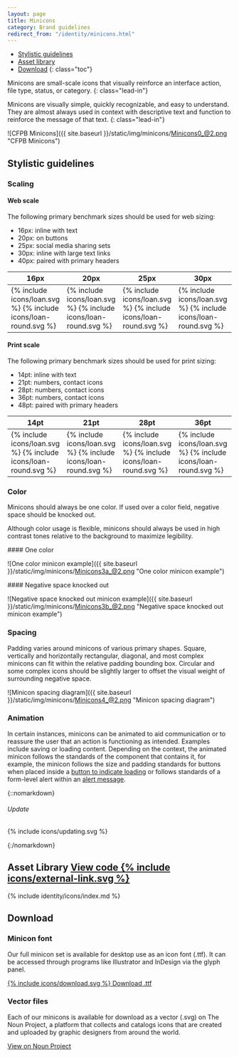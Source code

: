 ```yaml
---
layout: page
title: Minicons
category: Brand guidelines
redirect_from: "/identity/minicons.html"
---
```


- [Stylistic guidelines](#stylistic-guidelines)
- [Asset library](#asset-library)
- [Download](#download)
{: class="toc"}

<div class="content-67 content-first">

Minicons are small-scale icons that visually reinforce an interface action, file type, status, or category.
{: class="lead-in"}

Minicons are visually simple, quickly recognizable, and easy to understand. They are almost always used in context with descriptive text and function to reinforce the message of that text.
{: class="lead-in"}

</div>

<div class="content-33 content-last">

![CFPB Minicons]({{ site.baseurl }}/static/img/minicons/Minicons0_@2.png "CFPB Minicons")

</div>

## Stylistic guidelines

<div class="content-33 content-first">

### Scaling

#### Web scale
The following primary benchmark sizes should be used for web sizing:

* 16px: inline with text
* 20px: on buttons
* 25px: social media sharing sets
* 30px: inline with large text links
* 40px: paired with primary headers

</div>

<div class="content-67 content-last">

<table class="minicon-scale-table">
    <thead>
        <th>16px</th>
        <th>20px</th>
        <th>25px</th>
        <th>30px</th>
        <th>40px</th>
    </thead>
    <tbody>
        <td class="minicon-scale-16px">
            {% include icons/loan.svg %}
            {% include icons/loan-round.svg %}
        </td>
        <td class="minicon-scale-20px">
            {% include icons/loan.svg %}
            {% include icons/loan-round.svg %}
        </td>
        <td class="minicon-scale-25px">
            {% include icons/loan.svg %}
            {% include icons/loan-round.svg %}
        </td>
        <td class="minicon-scale-30px">
            {% include icons/loan.svg %}
            {% include icons/loan-round.svg %}
        </td>
        <td class="minicon-scale-40px">
            {% include icons/loan.svg %}
            {% include icons/loan-round.svg %}
        </td>
    </tbody>
</table>

</div>

<div class="content-33 content-first">

#### Print scale
The following primary benchmark sizes should be used for print sizing:

* 14pt: inline with text
* 21pt: numbers, contact icons
* 28pt: numbers, contact icons
* 36pt: numbers, contact icons
* 48pt: paired with primary headers

</div>

<div class="content-67 content-last">

<table class="minicon-scale-table">
    <thead>
        <th>14pt</th>
        <th>21pt</th>
        <th>28pt</th>
        <th>36pt</th>
        <th>48pt</th>
    </thead>
    <tbody>
        <td class="minicon-scale-14pt">
            {% include icons/loan.svg %}
            {% include icons/loan-round.svg %}
        </td>
        <td class="minicon-scale-21pt">
            {% include icons/loan.svg %}
            {% include icons/loan-round.svg %}
        </td>
        <td class="minicon-scale-28pt">
            {% include icons/loan.svg %}
            {% include icons/loan-round.svg %}
        </td>
        <td class="minicon-scale-36pt">
            {% include icons/loan.svg %}
            {% include icons/loan-round.svg %}
        </td>
        <td class="minicon-scale-48pt">
            {% include icons/loan.svg %}
            {% include icons/loan-round.svg %}
        </td>
    </tbody>
</table>

</div>

<div class="content-33 content-first">

### Color
Minicons should always be one color. If used over a color field, negative space should be knocked out.

Although color usage is flexible, minicons should always be used in high contrast tones relative to the background to maximize legibility.

</div>

<div class="content-67 content-last">


<div class="content-50 content-first">
#### One color

![One color minicon example]({{ site.baseurl }}/static/img/minicons/Minicons3a_@2.png "One color minicon example")
</div>
<div class="content-50 content-last">
#### Negative space knocked out

![Negative space knocked out minicon example]({{ site.baseurl }}/static/img/minicons/Minicons3b_@2.png "Negative space knocked out minicon example")
</div>

</div>

<div class="content-33 content-first">

### Spacing

Padding varies around minicons of various primary shapes. Square, vertically and horizontally rectangular, diagonal, and most complex minicons can fit within the relative padding bounding box. Circular and some complex icons should be slightly larger to offset the visual weight of surrounding negative space.

</div>

<div class="content-67 content-last">

![Minicon spacing diagram]({{ site.baseurl }}/static/img/minicons/Minicons4_@2.png "Minicon spacing diagram")

</div>

<div class="content-33 content-first">

### Animation

In certain instances, minicons can be animated to aid communication or to
reassure the user that an action is functioning as intended. Examples include
saving or loading content. Depending on the context, the animated minicon
follows the standards of the component that contains it, for example, the
minicon follows the size and padding standards for buttons when placed inside
a [button to indicate loading]({{site.github.url}}/page-components/buttons.html#animation)
or follows standards of a form-level alert within an
[alert message]({{site.github.url}}/page-components/form-fields.html#form-level-action).

</div>

<div class="content-67 content-last">
{::nomarkdown}
    <div class="minicon-asset-lib">
        <!-- empty div unfortunately required for layout spacing -->
        <div class="minicon-assets-div"></div>
        <div class="minicon-assets-div">
            <h6>Update</h6>
            <p>
                {% include icons/updating.svg %}
            </p>
        </div>
        <!-- empty div unfortunately required for right border -->
        <div class="minicon-assets-div"></div>
    </div>
{:/nomarkdown}
</div>

<h2 id="asset-library">
    Asset Library
    <span class="cf-code-link">
        <a href="https://github.com/cfpb/capital-framework/blob/master/src/cf-icons">
            View code {% include icons/external-link.svg %}
        </a>
    </span>
</h2>

<div class="minicon-asset-lib">

{% include identity/icons/index.md %}

</div>

## Download

<div class="content-50 content-first">

### Minicon font
Our full minicon set is available for desktop use as an icon font (.ttf). It can be accessed through programs like Illustrator and InDesign via the glyph panel.

<a href="https://github.com/cfpb/cf-icons/blob/gh-pages/src/fonts/cf-icons.ttf?raw=true" target="_blank" class="a-btn">
    <span class="a-btn_icon
                 a-btn_icon__on-left">{% include icons/download.svg %}</span>
    Download .ttf
</a>

</div>

<div class="content-50 content-last">

### Vector files
Each of our minicons is available for download as a vector (.svg) on The Noun Project, a platform that collects and catalogs icons that are created and uploaded by graphic designers from around the world.

<a class="icon-link icon-link__external-link" href="http://thenounproject.com/cfpb_minicons/">
    View on Noun Project
</a>

</div>
